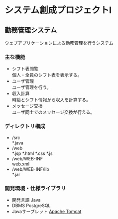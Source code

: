 # システム創成プロジェクトI
## 勤務管理システム
ウェブアプリケーションによる勤務管理を行うシステム

### 主な機能
* シフト表閲覧  
個人・全員のシフト表を表示する。
* ユーザ管理   
ユーザ管理を行う。
* 収入計算  
時給とシフト情報から収入を計算する。
* メッセージ交換  
ユーザ同士でのメッセージ交換が行える。

### ディレクトリ構成
* /src  
\*.java
* /web  
\*.jsp \*.html \*.css \*.js  
* /web/WEB-INF  
web.xml
* /web/WEB-INF/lib  
\*.jar

### 開発環境・仕様ライブラリ
* 開発言語 Java
* DBMS PostgreSQL
* Javaサーブレット [Apache Tomcat](http://tomcat.apache.org/)  
